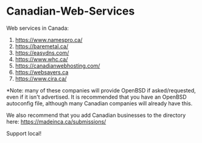 # Canadian-Web-Services
Web services in Canada:

1. https://www.namespro.ca/
2. https://baremetal.ca/
3. https://easydns.com/
4. https://www.whc.ca/
5. https://canadianwebhosting.com/
6. https://websavers.ca
7. https://www.cira.ca/
   
*Note: many of these companies will provide OpenBSD if asked/requested, even if it isn't advertised.  It is recommended that you have an OpenBSD autoconfig file, although many Canadian companies will already have this.

We also recommend that you add Canadian businesses to the directory here: https://madeinca.ca/submissions/

Support local!
